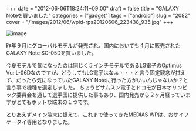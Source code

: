 +++
date = "2012-06-06T18:24:11+09:00"
draft = false
title = "GALAXY Noteを買いました"
categories = ["gadget"]
tags = ["android"]
slug = "2082"
cover = "/images/2012/06/wpid-rps20120606_223438_935.jpg"
+++

<img title="rps20120606_223438_935.jpg" class="alignnone" alt="image" src="/images/2012/06/wpid-rps20120606_223438_935.jpg" /> 


昨年９月にグローバルモデルが発売され、国内においても４月に販売されたGALAXY Note SC-05Dを買いました。

今夏モデルで気になったのは同じく５インチモデルであるLG電子のOptimus Vu: L-06Dなのですが、どうしてもLG電子はなぁ・・・と言う固定観念が拭えず、だったら気になっていたGALAXY Noteに行った方がいいんじゃないか？と言う事で機種を選定しました。
ちょうどサムスン電子とドコモが日本オリンピック委員会を通して選手団に提供した事もあり、国内発売から２ヶ月経っていますがとてもホットな端末の１つです。

とりあえずメイン端末に据えて、これまで使ってきたMEDIAS WPは、おサイフケータイ専用となりました。
